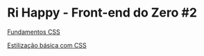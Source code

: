 # Ri Happy - Front-end do Zero #2

[Fundamentos CSS](Fundamentos_CSS/README.md)

[Estilização básica com CSS](Estilizacao_basica_com_CSS/README.md)

